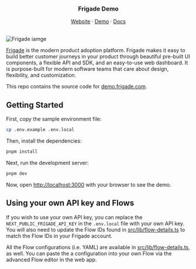 <H3 align="center"><strong>Frigade Demo</strong></H3>
<div align="center">
<a href="https://frigade.com">Website</a> 
<span> · </span>
<a href="https://demo.frigade.com">Demo</a> 
<span> · </span>
<a href="https://docs.frigade.com">Docs</a>
</div>


<br />

![Frigade iamge](https://cdn.frigade.com/0534ad31-8dc3-4061-9e53-53aae2ff3cf8.png)

[Frigade](<https://frigade.com>) is the modern product adoption platform. Frigade makes it easy to build better customer
journeys in your product through beautiful pre-built UI components, a flexible API and SDK, and an easy-to-use web
dashboard. It is
purpose-built for modern software teams that care about design, flexibility, and customization.

This repo contains the source code for [demo.frigade.com](https://demo.frigade.com).

## Getting Started

First, copy the sample environment file:

```bash
cp .env.example .env.local
```

Then, install the dependencies:

```bash
pnpm install
```

Next, run the development server:

```bash
pnpm dev
```

Now, open [http://localhost:3000](http://localhost:3000) with your browser to see the demo.

## Using your own API key and Flows

If you wish to use your own API key, you can replace the `NEXT_PUBLIC_FRIGADE_API_KEY` in the `.env.local` file with
your own API key.
You will also need to update the Flow IDs found in [src/lib/flow-details.ts](src/lib/flow-details.ts) to match the Flow
IDs in your Frigade account.

All the Flow configurations (i.e. YAML) are available in [src/lib/flow-details.ts](src/lib/flow-details.ts), as well.
You can paste the a configuration into your own Flow via the advanced Flow editor in the web app.
